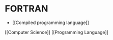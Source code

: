 # FORTRAN

- [[Compiled programming language]]

[[Computer Science]] [[Programming Language]]

[//begin]: # "Autogenerated link references for markdown compatibility"
[compiled-programming-language]: compiled-programming-language "Compiled Programming Language"
[computer-science]: computer-science "Computer Science"
[programming-language]: programming-language "Programming Language"
[//end]: # "Autogenerated link references"